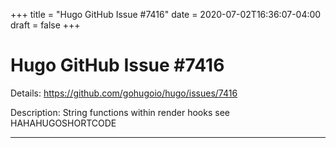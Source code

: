 +++
title = "Hugo GitHub Issue #7416"
date = 2020-07-02T16:36:07-04:00
draft = false
+++
# Hugo GitHub Issue #7416

Details: <https://github.com/gohugoio/hugo/issues/7416>

Description: String functions within render hooks see HAHAHUGOSHORTCODE

---
